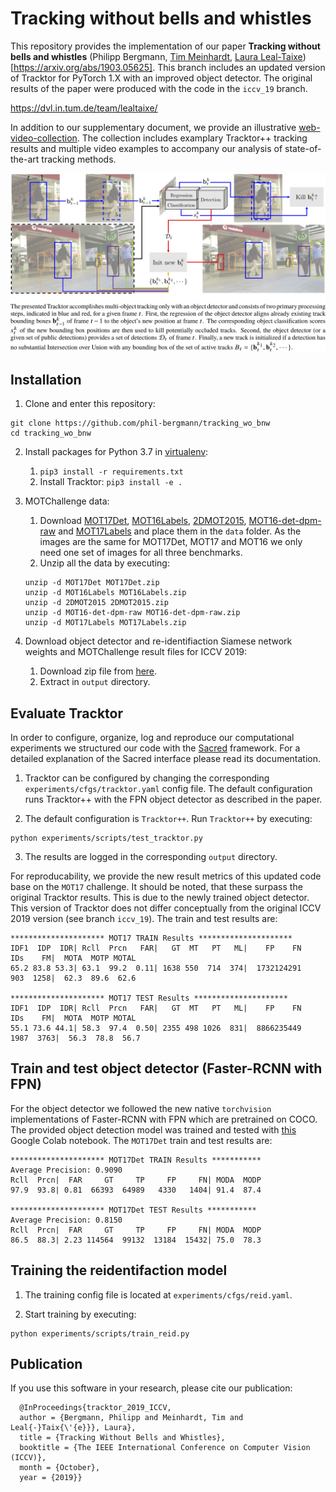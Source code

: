 # Tracking without bells and whistles

This repository provides the implementation of our paper **Tracking without bells and whistles** (Philipp Bergmann, [Tim Meinhardt](https://dvl.in.tum.de/team/meinhardt/), [Laura Leal-Taixe](https://dvl.in.tum.de/team/lealtaixe/)) [https://arxiv.org/abs/1903.05625]. This branch includes an updated version of Tracktor for PyTorch 1.X with an improved object detector. The original results of the paper were produced with the code in the `iccv_19` branch.

https://dvl.in.tum.de/team/lealtaixe/

In addition to our supplementary document, we provide an illustrative [web-video-collection](https://vision.in.tum.de/webshare/u/meinhard/tracking_wo_bnw-supp_video_collection.zip). The collection includes examplary Tracktor++ tracking results and multiple video examples to accompany our analysis of state-of-the-art tracking methods.

![Visualization of Tracktor](data/method_vis_standalone.png)

## Installation

1. Clone and enter this repository:
  ```
  git clone https://github.com/phil-bergmann/tracking_wo_bnw
  cd tracking_wo_bnw
  ```

2. Install packages for Python 3.7 in [virtualenv](https://uoa-eresearch.github.io/eresearch-cookbook/recipe/2014/11/26/python-virtual-env/):
    1. `pip3 install -r requirements.txt`
    2. Install Tracktor: `pip3 install -e .`

3. MOTChallenge data:
    1. Download [MOT17Det](https://motchallenge.net/data/MOT17Det.zip), [MOT16Labels](https://motchallenge.net/data/MOT16Labels.zip), [2DMOT2015](https://motchallenge.net/data/2DMOT2015.zip), [MOT16-det-dpm-raw](https://motchallenge.net/data/MOT16-det-dpm-raw.zip) and [MOT17Labels](https://motchallenge.net/data/MOT17Labels.zip) and place them in the `data` folder. As the images are the same for MOT17Det, MOT17 and MOT16 we only need one set of images for all three benchmarks.
    2. Unzip all the data by executing:
    ```
    unzip -d MOT17Det MOT17Det.zip
    unzip -d MOT16Labels MOT16Labels.zip
    unzip -d 2DMOT2015 2DMOT2015.zip
    unzip -d MOT16-det-dpm-raw MOT16-det-dpm-raw.zip
    unzip -d MOT17Labels MOT17Labels.zip
    ```

4. Download object detector and re-identifiaction Siamese network weights and MOTChallenge result files for ICCV 2019:
    1. Download zip file from [here](https://vision.in.tum.de/webshare/u/meinhard/tracking_wo_bnw-output_v2.zip).
    2. Extract in `output` directory.

## Evaluate Tracktor
In order to configure, organize, log and reproduce our computational experiments we structured our code with the [Sacred](http://sacred.readthedocs.io/en/latest/index.html) framework. For a detailed explanation of the Sacred interface please read its documentation.

1. Tracktor can be configured by changing the corresponding `experiments/cfgs/tracktor.yaml` config file. The default configuration runs Tracktor++ with the FPN object detector as described in the paper.

2. The default configuration is `Tracktor++`. Run `Tracktor++` by executing:

  ```
  python experiments/scripts/test_tracktor.py
  ```

3. The results are logged in the corresponding `output` directory.

For reproducability, we provide the new result metrics of this updated code base on the `MOT17` challenge. It should be noted, that these surpass the original Tracktor results. This is due to the newly trained object detector. This version of Tracktor does not differ conceptually from the original ICCV 2019 version (see branch `iccv_19`). The train and test results are:

```
********************* MOT17 TRAIN Results *********************
IDF1  IDP  IDR| Rcll  Prcn   FAR|   GT  MT   PT   ML|    FP    FN   IDs    FM|  MOTA  MOTP MOTAL
65.2 83.8 53.3| 63.1  99.2  0.11| 1638 550  714  374|  1732124291   903  1258|  62.3  89.6  62.6

********************* MOT17 TEST Results *********************
IDF1  IDP  IDR| Rcll  Prcn   FAR|   GT  MT   PT   ML|    FP    FN   IDs    FM|  MOTA  MOTP MOTAL
55.1 73.6 44.1| 58.3  97.4  0.50| 2355 498 1026  831|  8866235449  1987  3763|  56.3  78.8  56.7
```

## Train and test object detector (Faster-RCNN with FPN)

For the object detector we followed the new native `torchvision` implementations of Faster-RCNN with FPN which are pretrained on COCO. The provided object detection model was trained and tested with [this](https://colab.research.google.com/drive/1_arNo-81SnqfbdtAhb3TBSU5H0JXQ0_1) Google Colab notebook. The `MOT17Det` train and test results are:

```
********************* MOT17Det TRAIN Results ***********
Average Precision: 0.9090
Rcll  Prcn|  FAR     GT     TP     FP     FN| MODA  MODP
97.9  93.8| 0.81  66393  64989   4330   1404| 91.4  87.4

********************* MOT17Det TEST Results ***********
Average Precision: 0.8150
Rcll  Prcn|  FAR     GT     TP     FP     FN| MODA  MODP
86.5  88.3| 2.23 114564  99132  13184  15432| 75.0  78.3
```

## Training the reidentifaction model

1. The training config file is located at `experiments/cfgs/reid.yaml`.

2. Start training by executing:
  ```
  python experiments/scripts/train_reid.py
  ```

## Publication
 If you use this software in your research, please cite our publication:

```
  @InProceedings{tracktor_2019_ICCV,
  author = {Bergmann, Philipp and Meinhardt, Tim and Leal{-}Taix{\'{e}}}, Laura},
  title = {Tracking Without Bells and Whistles},
  booktitle = {The IEEE International Conference on Computer Vision (ICCV)},
  month = {October},
  year = {2019}}
```
